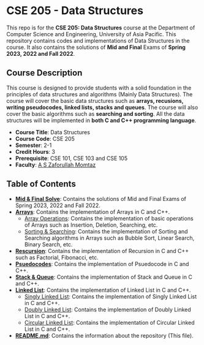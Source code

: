 # CSE 205 - Data Structures

This repo is for the **CSE 205: Data Structures** course at the Department of Computer Science and Engineering, University of Asia Pacific. This repository contains codes and implementations of Data Structures in the course. It also contains the solutions of **Mid and Final** Exams of **Spring 2023, 2022 and Fall 2022**.

## Course Description

This course is designed to provide students with a solid foundation in the principles of data structures and algorithms (Mainly Data Structures). The course will cover the basic data structures such as **arrays, recusions, writing pseudocodes, linked lists, stacks and queues**. The course will also cover the basic algorithms such as **searching and sorting**. All the data structures will be implemented in **both C and C++ programming language**.

- **Course Title**: Data Structures
- **Course Code**: CSE 205
- **Semester**: 2-1
- **Credit Hours**: 3
- **Prerequisite**: CSE 101, CSE 103 and CSE 105
- **Faculty**: [A S Zaforullah Momtaz](https://cse.uap-bd.edu/faculty/faculty_details/20)

## Table of Contents

- **[Mid & Final Solve](/Mid%20&%20Final%20Solve/)**: Contains the solutions of Mid and Final Exams of Spring 2023, 2022 and Fall 2022.
- **[Arrays](/Arrays/)**: Contains the implementation of Arrays in C and C++.
  - [Array Operations](/Arrays/ArrayOperations/): Contains the implementation of basic operations of Arrays such as Insertion, Deletion, Searching, etc.
  - [Sorting & Searching](/Arrays/SortingSearching/): Contains the implementation of Sorting and Searching algorithms in Arrays such as Bubble Sort, Linear Search, Binary Search, etc.
- **[Rescursion](/Recursion/)**: Contains the implementation of Recursion in C and C++ such as Factorial, Fibonacci, etc.
- **[Psuedocodes](/Psuedocodes/)**: Contains the implementation of Psuedocode in C and C++.
- **[Stack & Queue](/StackQueue/)**: Contains the implementation of Stack and Queue in C and C++.
- **[Linked List](/LinkedList/)**: Contains the implementation of Linked List in C and C++.
  - [Singly Linked List](/LinkedList/SinglyLinkedList/): Contains the implementation of Singly Linked List in C and C++.
  - [Doubly Linked List](/LinkedList/DoublyLinkedList/): Contains the implementation of Doubly Linked List in C and C++.
  - [Circular Linked List](/LinkedList/CircularLinkedList/): Contains the implementation of Circular Linked List in C and C++.
- **[README.md](/README.md)**: Contains the information about the repository (This file).
